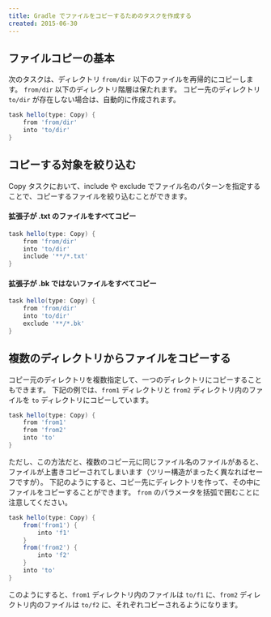 ```yaml
---
title: Gradle でファイルをコピーするためのタスクを作成する
created: 2015-06-30
---
```


ファイルコピーの基本
----

次のタスクは、ディレクトリ `from/dir` 以下のファイルを再帰的にコピーします。
`from/dir` 以下のディレクトリ階層は保たれます。
コピー先のディレクトリ `to/dir` が存在しない場合は、自動的に作成されます。

```gradle
task hello(type: Copy) {
    from 'from/dir'
    into 'to/dir'
}
```

コピーする対象を絞り込む
----
Copy タスクにおいて、include や exclude でファイル名のパターンを指定することで、コピーするファイルを絞り込むことができます。

#### 拡張子が .txt のファイルをすべてコピー

```gradle
task hello(type: Copy) {
    from 'from/dir'
    into 'to/dir'
    include '**/*.txt'
}
```

#### 拡張子が .bk ではないファイルをすべてコピー

``` gradle
task hello(type: Copy) {
    from 'from/dir'
    into 'to/dir'
    exclude '**/*.bk'
}
```

複数のディレクトリからファイルをコピーする
----

コピー元のディレクトリを複数指定して、一つのディレクトリにコピーすることもできます。
下記の例では、`from1` ディレクトリと `from2` ディレクトリ内のファイルを `to` ディレクトリにコピーしています。

```gradle
task hello(type: Copy) {
    from 'from1'
    from 'from2'
    into 'to'
}
```

ただし、この方法だと、複数のコピー元に同じファイル名のファイルがあると、ファイルが上書きコピーされてしまいます（ツリー構造がまったく異なればセーフですが）。
下記のようにすると、コピー先にディレクトリを作って、その中にファイルをコピーすることができます。
`from` のパラメータを括弧で囲むことに注意してください。

```gradle
task hello(type: Copy) {
    from('from1') {
        into 'f1'
    }
    from('from2') {
        into 'f2'
    }
    into 'to'
}
```

このようにすると、`from1` ディレクトリ内のファイルは `to/f1` に、`from2` ディレクトリ内のファイルは `to/f2` に、それぞれコピーされるようになります。

